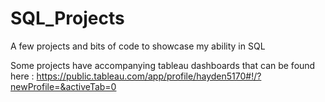 # SQL_Projects
A few projects and bits of code to showcase my ability in SQL 

Some projects have accompanying tableau dashboards that can be found here : https://public.tableau.com/app/profile/hayden5170#!/?newProfile=&activeTab=0
